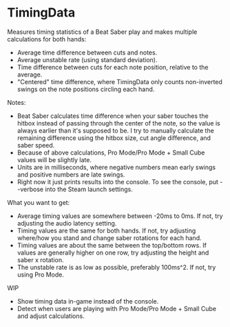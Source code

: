 # TimingData
Measures timing statistics of a Beat Saber play and makes multiple calculations for both hands:
- Average time difference between cuts and notes.
- Average unstable rate (using standard deviation).
- Time difference between cuts for each note position, relative to the average.
- "Centered" time difference, where TimingData only counts non-inverted swings on the note positions circling each hand.

Notes:
- Beat Saber calculates time difference when your saber touches the hitbox instead of passing through the center of the note, so the value is always earlier than it's supposed to be. I try to manually calculate the remaining difference using the hitbox size, cut angle difference, and saber speed.
- Because of above calculations, Pro Mode/Pro Mode + Small Cube values will be slightly late.
- Units are in milliseconds, where negative numbers mean early swings and positive numbers are late swings.
- Right now it just prints results into the console. To see the console, put --verbose into the Steam launch settings.

What you want to get:
- Average timing values are somewhere between -20ms to 0ms. If not, try adjusting the audio latency setting.
- Timing values are the same for both hands. If not, try adjusting where/how you stand and change saber rotations for each hand.
- Timing values are about the same between the top/bottom rows. If values are generally higher on one row, try adjusting the height and saber x rotation.
- The unstable rate is as low as possible, preferably 100ms^2. If not, try using Pro Mode.

WIP
- Show timing data in-game instead of the console.
- Detect when users are playing with Pro Mode/Pro Mode + Small Cube and adjust calculations.
